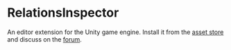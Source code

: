 # RelationsInspector

An editor extension for the Unity game engine. Install it from the [asset store](https://assetstore.unity.com/packages/tools/utilities/relationsinspector-53147) and discuss on the [forum](https://forum.unity.com/threads/relationsinspector-reveal-structures-in-your-project-demo.382792/).
